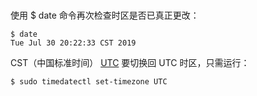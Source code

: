 # 

使用 $ date 命令再次检查时区是否已真正更改：  
```
$ date
Tue Jul 30 20:22:33 CST 2019
```
CST（中国标准时间）
[UTC](https://baike.baidu.com/item/%E5%8D%8F%E8%B0%83%E4%B8%96%E7%95%8C%E6%97%B6/787659?fromtitle=UTC&fromid=5899996&fr=aladdin)
要切换回 UTC 时区，只需运行：
```
$ sudo timedatectl set-timezone UTC
```
